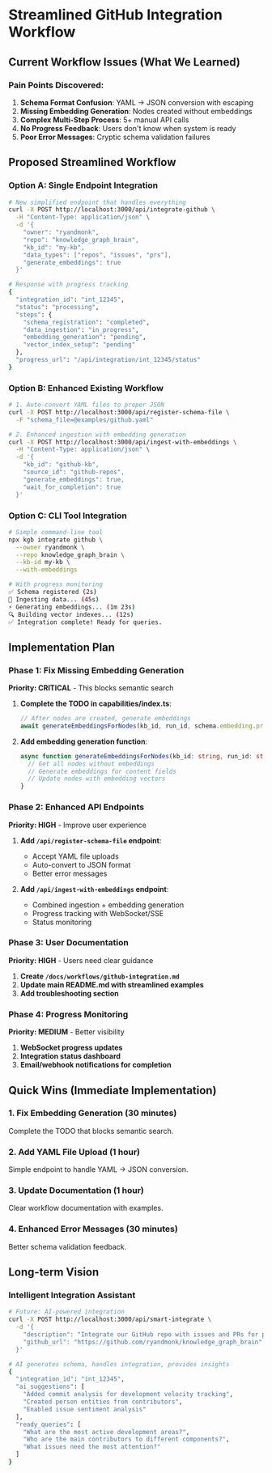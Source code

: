 # Streamlined GitHub Integration Workflow

## Current Workflow Issues (What We Learned)

### Pain Points Discovered:
1. **Schema Format Confusion**: YAML → JSON conversion with escaping
2. **Missing Embedding Generation**: Nodes created without embeddings
3. **Complex Multi-Step Process**: 5+ manual API calls
4. **No Progress Feedback**: Users don't know when system is ready
5. **Poor Error Messages**: Cryptic schema validation failures

## Proposed Streamlined Workflow

### **Option A: Single Endpoint Integration**
```bash
# New simplified endpoint that handles everything
curl -X POST http://localhost:3000/api/integrate-github \
  -H "Content-Type: application/json" \
  -d '{
    "owner": "ryandmonk",
    "repo": "knowledge_graph_brain", 
    "kb_id": "my-kb",
    "data_types": ["repos", "issues", "prs"],
    "generate_embeddings": true
  }'

# Response with progress tracking
{
  "integration_id": "int_12345",
  "status": "processing",
  "steps": {
    "schema_registration": "completed",
    "data_ingestion": "in_progress", 
    "embedding_generation": "pending",
    "vector_index_setup": "pending"
  },
  "progress_url": "/api/integration/int_12345/status"
}
```

### **Option B: Enhanced Existing Workflow**
```bash
# 1. Auto-convert YAML files to proper JSON
curl -X POST http://localhost:3000/api/register-schema-file \
  -F "schema_file=@examples/github.yaml"

# 2. Enhanced ingestion with embedding generation
curl -X POST http://localhost:3000/api/ingest-with-embeddings \
  -H "Content-Type: application/json" \
  -d '{
    "kb_id": "github-kb",
    "source_id": "github-repos",
    "generate_embeddings": true,
    "wait_for_completion": true
  }'
```

### **Option C: CLI Tool Integration**
```bash
# Simple command-line tool
npx kgb integrate github \
  --owner ryandmonk \
  --repo knowledge_graph_brain \
  --kb-id my-kb \
  --with-embeddings

# With progress monitoring
✅ Schema registered (2s)
🔄 Ingesting data... (45s) 
⚡ Generating embeddings... (1m 23s)
🔍 Building vector indexes... (12s)
✅ Integration complete! Ready for queries.
```

## Implementation Plan

### Phase 1: Fix Missing Embedding Generation
**Priority: CRITICAL** - This blocks semantic search

1. **Complete the TODO in capabilities/index.ts**:
   ```typescript
   // After nodes are created, generate embeddings
   await generateEmbeddingsForNodes(kb_id, run_id, schema.embedding.provider);
   ```

2. **Add embedding generation function**:
   ```typescript
   async function generateEmbeddingsForNodes(kb_id: string, run_id: string, provider: string) {
     // Get all nodes without embeddings
     // Generate embeddings for content fields
     // Update nodes with embedding vectors
   }
   ```

### Phase 2: Enhanced API Endpoints
**Priority: HIGH** - Improve user experience

1. **Add `/api/register-schema-file` endpoint**:
   - Accept YAML file uploads
   - Auto-convert to JSON format
   - Better error messages

2. **Add `/api/ingest-with-embeddings` endpoint**:
   - Combined ingestion + embedding generation
   - Progress tracking with WebSocket/SSE
   - Status monitoring

### Phase 3: User Documentation
**Priority: HIGH** - Users need clear guidance

1. **Create `/docs/workflows/github-integration.md`**
2. **Update main README.md with streamlined examples**  
3. **Add troubleshooting section**

### Phase 4: Progress Monitoring
**Priority: MEDIUM** - Better visibility

1. **WebSocket progress updates**
2. **Integration status dashboard**
3. **Email/webhook notifications for completion**

## Quick Wins (Immediate Implementation)

### 1. Fix Embedding Generation (30 minutes)
Complete the TODO that blocks semantic search.

### 2. Add YAML File Upload (1 hour)
Simple endpoint to handle YAML → JSON conversion.

### 3. Update Documentation (1 hour) 
Clear workflow documentation with examples.

### 4. Enhanced Error Messages (30 minutes)
Better schema validation feedback.

## Long-term Vision

### Intelligent Integration Assistant
```bash
# Future: AI-powered integration
curl -X POST http://localhost:3000/api/smart-integrate \
  -d '{
    "description": "Integrate our GitHub repo with issues and PRs for project analysis",
    "github_url": "https://github.com/ryandmonk/knowledge_graph_brain"
  }'

# AI generates schema, handles integration, provides insights
{
  "integration_id": "int_12345",
  "ai_suggestions": [
    "Added commit analysis for development velocity tracking",
    "Created person entities from contributors", 
    "Enabled issue sentiment analysis"
  ],
  "ready_queries": [
    "What are the most active development areas?",
    "Who are the main contributors to different components?",
    "What issues need the most attention?"
  ]
}
```

